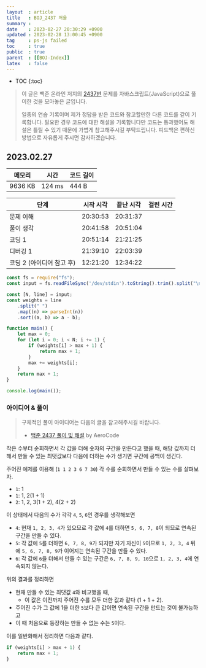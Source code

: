 ```yaml
---
layout  : article
title   : BOJ_2437 저울
summary : 
date    : 2023-02-27 20:30:29 +0900
updated : 2023-02-28 13:00:45 +0900
tag     : ps-js failed
toc     : true
public  : true
parent  : [[BOJ-Index]]
latex   : false
---
```

* TOC
{:toc}

> 이 글은 백준 온라인 저지의 [2437번](https://www.acmicpc.net/problem/2437) 문제를 자바스크립트(JavaScript)으로 풀이한 것을 모아놓은 글입니다.
>
> 일종의 연습 기록이며 제가 정답을 받은 코드와 참고할만한 다른 코드를 같이 기록합니다. 필요한 경우 코드에 대한 해설을 기록합니다만 코드는 통과했어도 해설은 틀릴 수 있기 때문에 가볍게 참고해주시길 부탁드립니다. 피드백은 편하신 방법으로 자유롭게 주시면 감사하겠습니다.

## 2023.02.27

| 메모리    | 시간    | 코드 길이 |
| --------- | -----   | --------- |
| 9636 KB   | 124  ms | 444 B     |

| 단계                      | 시작 시각 | 끝난 시각 | 걸린 시간 |
| ------------------------- | --------- | --------- | --------- |
| 문제 이해                 | 20:30:53  | 20:31:37  |           |
| 풀이 생각                 | 20:41:58  | 20:51:04  |           |
| 코딩 1                    | 20:51:14  | 21:21:25  |           |
| 디버깅 1                  | 21:39:10  | 22:03:39  |           |
| 코딩 2 (아이디어 참고 후) | 12:21:20  | 12:34:22  |           |

```js
const fs = require("fs");
const input = fs.readFileSync('/dev/stdin').toString().trim().split("\n");

const [N, line] = input;
const weights = line
    .split(" ")
    .map((n) => parseInt(n))
    .sort((a, b) => a - b);

function main() {
    let max = 0;
    for (let i = 0; i < N; i += 1) {
        if (weights[i] > max + 1) {
            return max + 1;
        }
        max += weights[i];
    }
    return max + 1;
}

console.log(main());

```

### 아이디어 & 풀이

> 구체적인 풀이 아이디어는 다음의 글을 참고해주시길 바랍니다.
>
> * [백준 2437 풀이 및 해설](https://aerocode.net/392) by AeroCode

작은 수부터 순회하면서 각 값을 더해 숫자의 구간을 만든다고 했을 때, 해당 값까지 더해서 만들 수 있는 최댓값보다 다음에 더하는 수가 생기면 구간에 공백이 생긴다.

주어진 예제를 이용해 (`1 1 2 3 6 7 30`) 각 수를 순회하면서 만들 수 있는 수를 살펴보자.

* `1`: 1
* `1`: 1, 2(1 + 1)
* `2`: 1, 2, 3(1 + 2), 4(2 + 2)

이 상태에서 다음의 수가 각각 `4`, `5`, `6`인 경우를 생각해보면

* `4`: 현재 `1, 2, 3, 4`가 있으므로 각 값에 `4`를 더하면 `5, 6, 7, 8`이 되므로 연속된 구간을 만들 수 있다.
* `5`: 각 값에 `5`를 더하면 `6, 7, 8, 9`가 되지만 자기 자신이 `5`이므로 `1, 2, 3, 4` 뒤에 `5, 6, 7, 8, 9`가 이어지는 연속된 구간을 만들 수 있다.
* `6`: 각 값에 `6`을 더해서 만들 수 있는 구간은 `6, 7, 8, 9, 10`으로 `1, 2, 3, 4`에 연속되지 않는다.

위의 결과를 정리하면

* 현재 만들 수 있는 최댓값 `4`와 비교했을 때,
    * 이 값은 이전까지 주어진 수를 모두 더한 값과 같다 (1 + 1 + 2).
* 주어진 수가 그 값에 1을 더한 `5`보다 큰 값이면 연속된 구간을 만드는 것이 불가능하고
* 이 때 처음으로 등장하는 만들 수 없는 수는 `5`이다.

이를 일반화해서 정리하면 다음과 같다.

```js
if (weights[i] > max + 1) {
    return max + 1;
}
```

